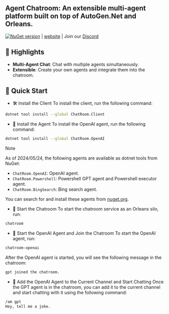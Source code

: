 ## Agent Chatroom: An extensible multi-agent platform built on top of AutoGen.Net and Orleans.

[![NuGet version](https://badge.fury.io/nu/ChatRoom.Client.svg)](https://badge.fury.io/nu/ChatRoom.Client) | [website](https://littlelittlecloud.github.io/Agent-ChatRoom/) | Join our [Discord](https://discord.gg/UYwcVfGaeq)

## 🌟 Highlights
- **Multi-Agent Chat**: Chat with multiple agents simultaneously.
- **Extensible**: Create your own agents and integrate them into the chatroom.

## 🚀 Quick Start

- 🛠️ Install the Client
To install the client, run the following command:
```bash
dotnet tool install --global ChatRoom.Client
```

- 🧩 Install the Agent
To install the OpenAI agent, run the following command:
```bash
dotnet tool install --global ChatRoom.OpenAI
```

> [!Note]
> As of 2024/05/24, the following agents are available as dotnet tools from NuGet:
> - `ChatRoom.OpenAI`: OpenAI agent.
> - `ChatRoom.Powershell`: Powershell GPT agent and Powershell executor agent.
> - `ChatRoom.BingSearch`: Bing search agent.

You can search for and install these agents from [nuget.org](https://www.nuget.org/).

- 🚪 Start the Chatroom
To start the chatroom service as an Orleans silo, run:
```bash
chatroom
```

- 🤖 Start the OpenAI Agent and Join the Chatroom
To start the OpenAI agent, run:
```bash
chatroom-openai
```

After the OpenAI agent is started, you will see the following message in the chatroom:
```bash
gpt joined the chatroom.
```

- 💬 Add the OpenAI Agent to the Current Channel and Start Chatting
Once the GPT agent is in the chatroom, you can add it to the current channel and start chatting with it using the following command:
```bash
/am gpt
Hey, tell me a joke.
```
